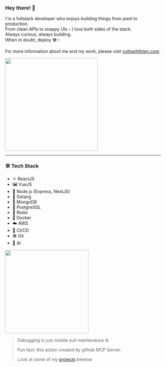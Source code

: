 ### Hey there! 👋

I'm a fullstack developer who enjoys building things from pixel to production.  
From clean APIs to snappy UIs – I love both sides of the stack.  
Always curious, always building.  
When in doubt, deploy 🛠️✨

For more information about me and my work, please visit [vuthanhthien.com](https://vuthanhthien.com).


<img src="https://media.giphy.com/media/v1.Y2lkPTc5MGI3NjExajdyOHF2YjFiMnh2amJtMnR3bnpqdGtkZzY2aHIwYmU4dDhlNmR0MiZlcD12MV9naWZzX3NlYXJjaCZjdD1n/oaDcc0LTCuIAiGYrzn/giphy.gif" width="300"/>

---

### 🛠️ Tech Stack  
- ⚛️ ReactJS  
- 🖼️ VueJS  
- 🌱 Node.js (Express, NestJS)  
- 🐹 Golang  
- 🍃 MongoDB  
- 🐘 PostgreSQL  
- 🧠 Redis  
- 🐳 Docker  
- ☁️ AWS  
- 🔄 CI/CD  
- 🛠️ Git  
- 🤖 AI

<img src="https://media2.giphy.com/media/v1.Y2lkPTc5MGI3NjExcnp2b2E4dGt3OXVxc2RvenllMjdxaXVocWo4NjV1NHE4NHZzazM2eiZlcD12MV9pbnRlcm5hbF9naWZfYnlfaWQmY3Q9Zw/IlRYTNtLKCFoNdjQLo/giphy.gif" width="270"/>

> Debugging is just mobile suit maintenance ⚙️
>
> Fun fact: this action created by github MCP Server.
>
> Look at some of my [projects](https://github.com/VuThanhThien?tab=repositories) bewlow
